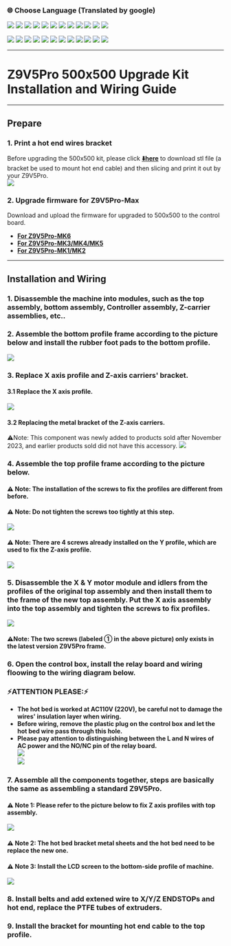 ### :globe_with_meridians: Choose Language (Translated by google)
[![](../lanpic/ES.png)](https://github-com.translate.goog/ZONESTAR3D/Upgrade-kit-guide?_x_tr_sl=en&_x_tr_tl=es)
[![](../lanpic/PT.png)](https://github-com.translate.goog/ZONESTAR3D/Upgrade-kit-guide?_x_tr_sl=en&_x_tr_tl=pt)
[![](../lanpic/FR.png)](https://github-com.translate.goog/ZONESTAR3D/Upgrade-kit-guide?_x_tr_sl=en&_x_tr_tl=fr)
[![](../lanpic/DE.png)](https://github-com.translate.goog/ZONESTAR3D/Upgrade-kit-guide?_x_tr_sl=en&_x_tr_tl=de)
[![](../lanpic/IT.png)](https://github-com.translate.goog/ZONESTAR3D/Upgrade-kit-guide?_x_tr_sl=en&_x_tr_tl=it)
[![](../lanpic/SW.png)](https://github-com.translate.goog/ZONESTAR3D/Upgrade-kit-guide?_x_tr_sl=en&_x_tr_tl=sv)
[![](../lanpic/PL.png)](https://github-com.translate.goog/ZONESTAR3D/Upgrade-kit-guide?_x_tr_sl=en&_x_tr_tl=pl)
[![](../lanpic/DK.png)](https://github-com.translate.goog/ZONESTAR3D/Upgrade-kit-guide?_x_tr_sl=en&_x_tr_tl=da)
[![](../lanpic/CZ.png)](https://github-com.translate.goog/ZONESTAR3D/Upgrade-kit-guide?_x_tr_sl=en&_x_tr_tl=cs)
[![](../lanpic/HR.png)](https://github-com.translate.goog/ZONESTAR3D/Upgrade-kit-guide?_x_tr_sl=en&_x_tr_tl=hr)
[![](../lanpic/RO.png)](https://github-com.translate.goog/ZONESTAR3D/Upgrade-kit-guide?_x_tr_sl=en&_x_tr_tl=ro)
[![](../lanpic/SK.png)](https://github-com.translate.goog/ZONESTAR3D/Upgrade-kit-guide?_x_tr_sl=en&_x_tr_tl=sk)

[![](../lanpic/RU.png)](https://github-com.translate.goog/ZONESTAR3D/Upgrade-kit-guide?_x_tr_sl=en&_x_tr_tl=ru)
[![](../lanpic/JP.png)](https://github-com.translate.goog/ZONESTAR3D/Upgrade-kit-guide?_x_tr_sl=en&_x_tr_tl=ja)
[![](../lanpic/KR.png)](https://github-com.translate.goog/ZONESTAR3D/Upgrade-kit-guide?_x_tr_sl=en&_x_tr_tl=ko)
[![](../lanpic/ID.png)](https://github-com.translate.goog/ZONESTAR3D/Upgrade-kit-guide?_x_tr_sl=en&_x_tr_tl=id)
[![](../lanpic/TH.png)](https://github-com.translate.goog/ZONESTAR3D/Upgrade-kit-guide?_x_tr_sl=en&_x_tr_tl=th)
[![](../lanpic/VN.png)](https://github-com.translate.goog/ZONESTAR3D/Upgrade-kit-guide?_x_tr_sl=en&_x_tr_tl=vi)
[![](../lanpic/IL.png)](https://github-com.translate.goog/ZONESTAR3D/Upgrade-kit-guide?_x_tr_sl=en&_x_tr_tl=iw)
[![](../lanpic/SA.png)](https://github-com.translate.goog/ZONESTAR3D/Upgrade-kit-guide?_x_tr_sl=en&_x_tr_tl=ar)
[![](../lanpic/TR.png)](https://github-com.translate.goog/ZONESTAR3D/Upgrade-kit-guide?_x_tr_sl=en&_x_tr_tl=tr)
[![](../lanpic/GR.png)](https://github-com.translate.goog/ZONESTAR3D/Upgrade-kit-guide?_x_tr_sl=en&_x_tr_tl=el)
[![](../lanpic/BR.png)](https://github-com.translate.goog/ZONESTAR3D/Upgrade-kit-guide?_x_tr_sl=en&_x_tr_tl=pt)
[![](../lanpic/CN.png)](https://github-com.translate.goog/ZONESTAR3D/Upgrade-kit-guide?_x_tr_sl=en&_x_tr_tl=zh-CN)

----- 
# Z9V5Pro 500x500 Upgrade Kit Installation and Wiring Guide

-----
## Prepare
### 1. Print a hot end wires bracket
Before upgrading the 500x500 kit, please click [**:arrow_down:here**](./br_hecable.zip) to download stl file (a bracket be used to mount hot end cable) and then slicing and print it out by your Z9V5Pro.     
![](./br_hecable.jpg)
### 2. Upgrade firmware for Z9V5Pro-Max
Download and upload the firmware for upgraded to 500x500 to the control board.
- **[For Z9V5Pro-MK6](https://github.com/ZONESTAR3D/Firmware/tree/master/Z9/Z9V5/bin/Z9V5Pro-MK6/customized)**
- **[For Z9V5Pro-MK3/MK4/MK5](https://github.com/ZONESTAR3D/Firmware/tree/master/Z9/Z9V5/bin/Z9V5Pro-MK4/customized)**
- **[For Z9V5Pro-MK1/MK2](https://github.com/ZONESTAR3D/Firmware/blob/master/Z9/Z9V5/bin/Z9V5Pro/customized/)**

-----
## Installation and Wiring
### 1. Disassemble the machine into modules, such as the top assembly, bottom assembly, Controller assembly, Z-carrier assemblies, etc..
### 2. Assemble the bottom profile frame according to the picture below and install the rubber foot pads to the bottom profile.
![](./botass.jpg)
### 3. Replace X axis profile and Z-axis carriers' bracket.
#### 3.1 Replace the X axis profile.
![](./Xass.jpg)
#### 3.2 Replacing the metal bracket of the Z-axis carriers.
:warning:Note: This component was newly added to products sold after November 2023, and earlier products sold did not have this accessory.
![](./Zcarrier.jpg)
### 4. Assemble the top profile frame according to the picture below. 
#### :warning: Note: The installation of the screws to fix the profiles are different from before. 
#### :warning: Note: Do not tighten the screws too tightly at this step.  
![](./topframe.jpg)
#### :warning: Note: There are 4 screws already installed on the Y profile, which are used to fix the Z-axis profile.
![](./topframe-2.jpg)

### 5. Disassemble the X & Y motor module and idlers from the profiles of the original top assembly and then install them to the frame of the new top assembly. Put the X axis assembly into the top assembly and tighten the screws to fix profiles.
![](./topass-1.jpg)    
#### :warning:Note: The two screws (labeled ① in the above picture) only exists in the latest version Z9V5Pro frame.
### 6. Open the control box, install the relay board and wiring floowing to the wiring diagram below.
### :zap:ATTENTION PLEASE::zap:
- **The hot bed is worked at AC110V (220V), be careful not to damage the wires' insulation layer when wiring.**
- **Before wiring, remove the plastic plug on the control box and let the hot bed wire pass through this hole.**
- **Please pay attention to distinguishing between the L and N wires of AC power and the NO/NC pin of the relay board.**    
![](./relayboard.jpg)    
![](./heatbed_wiring.jpg)     
### 7. Assemble all the components together, steps are basically the same as assembling a standard Z9V5Pro.
#### :warning: Note 1: Please refer to the picture below to fix Z axis profiles with top assembly.
![](./screw.jpg)  
#### :warning: Note 2: The hot bed bracket metal sheets and the hot bed need to be replace the new one.
#### :warning: Note 3: Install the LCD screen to the bottom-side profile of machine.
![](./bedass.jpg)  
### 8. Install belts and add extened wire to X/Y/Z ENDSTOPs and hot end, replace the PTFE tubes of extruders. 
### 9. Install the bracket for mounting hot end cable to the top profile. 
